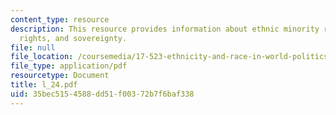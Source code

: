 ```yaml
---
content_type: resource
description: This resource provides information about ethnic minority rights, human
  rights, and sovereignty.
file: null
file_location: /coursemedia/17-523-ethnicity-and-race-in-world-politics-fall-2005/35bec5154588dd51f00372b7f6baf338_l_24.pdf
file_type: application/pdf
resourcetype: Document
title: l_24.pdf
uid: 35bec515-4588-dd51-f003-72b7f6baf338
---
```

